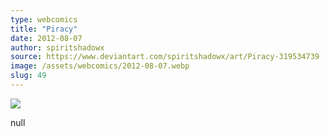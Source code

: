 ```yaml
---
type: webcomics
title: "Piracy"
date: 2012-08-07
author: spiritshadowx
source: https://www.deviantart.com/spiritshadowx/art/Piracy-319534739
image: /assets/webcomics/2012-08-07.webp
slug: 49
---
```


![](/assets/webcomics/2012-08-07.webp)

null
